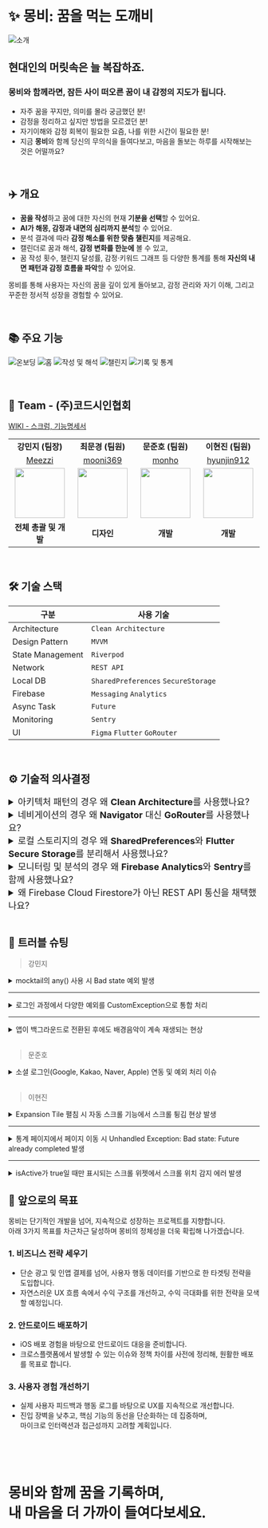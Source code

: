 # ✨ 몽비: 꿈을 먹는 도깨비

![소개](assets/screenshots/intro.png)

<h2>현대인의 머릿속은 늘 복잡하죠.</h2>
<h3>몽비와 함께라면, 잠든 사이 떠오른 꿈이 내 감정의 지도가 됩니다.</h3>

- 자주 꿈을 꾸지만, 의미를 몰라 궁금했던 분!
- 감정을 정리하고 싶지만 방법을 모르겠던 분!
- 자기이해와 감정 회복이 필요한 요즘, 나를 위한 시간이 필요한 분!
- 지금 **몽비**와 함께 당신의 무의식을 들여다보고, 마음을 돌보는 하루를 시작해보는 것은 어떨까요?

<br>

## ✈️ 개요

- **꿈을 작성**하고 꿈에 대한 자신의 현재 **기분을 선택**할 수 있어요.
- **AI가 해몽, 감정과 내면의 심리까지 분석**할 수 있어요.
- 분석 결과에 따라 **감정 해소를 위한 맞춤 챌린지**를 제공해요.
- 캘린더로 꿈과 해석, **감정 변화를 한눈에** 볼 수 있고,
- 꿈 작성 횟수, 챌린지 달성률, 감정·키워드 그래프 등 다양한 통계를 통해 **자신의 내면 패턴과 감정 흐름을 파악**할 수 있어요.

몽비를 통해 사용자는 자신의 꿈을 깊이 있게 돌아보고, 감정 관리와 자기 이해, 그리고 꾸준한 정서적 성장을 경험할 수 있어요.

<br>

## 📚 주요 기능

![온보딩](assets/screenshots/onbording.png)
![홈](assets/screenshots/home.png)
![작성 및 해석](assets/screenshots/write.png)
![챌린지](assets/screenshots/challenge.png)
![기록 및 통계](assets/screenshots/history_statistics.png)

<br>

## 👥 Team - (주)코드시인협회

<a href="https://github.com/Meezzi/mongbi-app/wiki">WIKI - 스크럼, 기능명세서</a>

<table align="center">
  <tr>
    <td align="center" width="180px"><b>강민지 (팀장)</b></td>
    <td align="center" width="180px"><b>최문경 (팀원)</b></td>
    <td align="center" width="180px"><b>문준호 (팀원)</b></td>
    <td align="center" width="180px"><b>이현진 (팀원)</b></td>
  </tr>
  <tr>
    <td align="center">
      <a href="https://github.com/Meezzi">Meezzi</a>
    </td>
    <td align="center">
      <a href="https://github.com/mooni369">mooni369</a>
    </td>
    <td align="center">
      <a href="https://github.com/monho">monho</a>
    </td>
    <td align="center">
      <a href="https://github.com/hyunjin912">hyunjin912</a>
    </td>
  </tr>
  <tr>
    <td align="center">
      <img src="https://github.com/Meezzi.png" width="100" height="100">
    </td>
    <td align="center">
      <img src="https://github.com/mooni369.png" width="100" height="100">
    </td>
    <td align="center">
      <img src="https://github.com/monho.png" width="100" height="100">
    </td>
    <td align="center">
      <img src="https://github.com/hyunjin912.png" width="100" height="100">
    </td>
  </tr>
  <tr>
    <td align="center"><b>전체 총괄 및 개발</b></td>
    <td align="center"><b>디자인</b></td>
    <td align="center"><b>개발</b></td>
    <td align="center"><b>개발</b></td>
  </tr>
</table>

<br>

## 🛠️ 기술 스택

| 구분             | 사용 기술                           |
| ---------------- | ----------------------------------- |
| Architecture     | `Clean Architecture`                |
| Design Pattern   | `MVVM`                              |
| State Management | `Riverpod`                          |
| Network          | `REST API`                          |
| Local DB         | `SharedPreferences` `SecureStorage` |
| Firebase         | `Messaging` `Analytics`             |
| Async Task       | `Future`                            |
| Monitoring       | `Sentry`                            |
| UI               | `Figma` `Flutter` `GoRouter`        |

<br>

## ⚙️ 기술적 의사결정

<details>
<summary style="font-size: 18px;">아키텍처 패턴의 경우 왜 <b>Clean Architecture</b>를 사용했나요?</summary>

### 1. 문제 정의

꿈 해석 애플리케이션 개발에 적합한 아키텍처 패턴 선택이 필요합니다.  
복잡한 AI 기반 비즈니스 로직, 외부 API 의존성, 그리고 지속적인 기능 확장 요구사항을 고려한 아키텍처 설계가 필요한 상황입니다.

---

### 2. 기술적 요구사항

- **외부 의존성:** Claude API 등 AI 서비스 통합
- **개발 방법론:** TDD (Test-Driven Development) 적용
- **확장성:** 새로운 AI 모델 및 심리 분석 기법 추가 예정
- **안정성:** 네트워크 불안정성 및 API 비용 고려 필요

---

### 3. 대안 분석

#### 1) Layered Architecture

- **장점:** 레이어별 관심사 분리
- **단점:** 순환 의존성 위험, 하위 레이어 변경 시 상위 레이어에 영향

#### 2) Clean Architecture - 선정

- **장점:** 의존성 역전, 테스트 용이성, 확장성
- **단점:** 초기 구현 복잡도

---

### 4. 선택 이유

#### 1) TDD 개발 방법론 적용

**문제점**: 꿈 해석 로직과 챌린지 추천 알고리즘은 복잡한 비즈니스 규칙을 포함하고 있어 철저한 테스트가 필요합니다. TDD를 적용하여 안정적인 개발을 진행하기 위해서는 **테스트 가능한 구조가 필수**입니다.

**해결책**: **Clean Architecture**의 레이어 분리를 통해 각 계층별로 독립적인 단위 테스트가 가능하며, 특히 Domain 레이어의 Use Case들을 **외부 의존성 없이 순수하게 테스트**할 수 있어 **TDD** 사이클을 효과적으로 적용할 수 있습니다.

#### 2) AI API 의존성 관리

**문제점**: Claude API와 같은 외부 AI 서비스는 응답 시간이 길고 비용이 발생하며, 네트워크 상태에 따라 불안정할 수 있습니다.

**해결책**: **Repository Pattern**을 통해 AI API 호출을 추상화하고, Domain 레이어에서는 인터페이스만 의존하도록 설계했습니다. 이를 통해 테스트 시에는 **Mock 객체를 사용**하고, 실제 운영에서는 실제 API를 호출하는 방식으로 유연하게 대응할 수 있습니다.

</details>

<details>
<summary style="font-size: 18px;">네비게이션의 경우 왜 <b>Navigator</b> 대신 <b>GoRouter</b>를 사용했나요?</summary>

### 1. 문제 정의

꿈 해석 애플리케이션에서 복잡한 중첩 네비게이션 구조와 탭 기반 독립적 네비게이션 스택 관리가 필요한 상황으로  
Flutter 기본 Navigator로는 다음과 같은 한계점이 존재합니다.

---

### 2. 기술적 요구사항

- **중첩 네비게이션:** 탭 내부의 여러 단계 페이지 이동
- **상태 보존:** 탭 전환 시 네비게이션 스택 유지
- **등록 라우팅:** 꿈 ID, 챌린지 ID 등 파라미터 기반 페이지 이동
- **딥링킹:** URL을 통한 특정 페이지 직접 접근

---

### 3. 대안 분석

#### 1) Flutter 기본 Navigator

- **장점:** 내장 솔루션, 간단한 사용법, 경량성
- **단점:** 중첩 네비게이션 복잡성, 명령형 접근, 보일러플레이트, 딥링킹 한계

#### 2) GoRouter (Google 공식) - 선정

- **장점:** 선언적 라우팅, 중첩 네비게이션, URL 기반, 타입 안전성
- **단점:** 학습 곡선, 안정성 이슈

---

### 4. 선택 이유

#### 1) 복잡한 중첩 네비게이션 구조 관리

- **문제점:** 꿈 해석 앱의 메인 탭(홈, 기록, 통계, 설정) 내에 각기 여러 단계의 중첩 페이지가 존재합니다.  
  특히 '꿈 작성 → 해석 중 → 결과 확인 → 챌린지 추천' 같은 복잡한 플로우와 탭별 독립적인 네비게이션 스택이 필요했습니다.

- **해결책:** Navigator.push로는 각 탭의 네비게이션 스택을 독립적으로 관리하기 어렵지만,  
  GoRouter의 ShellRoute를 사용하면 탭별로 독립된 네비게이션 스택을 관리하고 MainScaffold를 통해 공통 레이아웃을 유지하면서 상태 보존이 가능합니다.

#### 2) 선언적 라우팅을 통한 코드 품질 향상

- **문제점:** 명령형 네비게이션(Navigator.push)은 라우팅 로직이 여러 곳에 분산되어 유지보수가 어렵고,  
  매번 MaterialPageRoute를 생성해야 하는 번거로움이 있습니다.

- **해결책:** GoRouter의 선언적 라우팅을 통해 모든 라우팅을 한 곳에서 정의하고,  
  `context.push('/dream/:id')`와 같이 URL 기반으로 명확하게 표현하여 코드 가독성과 유지보수성을 크게 향상시켰습니다.

</details>

<details>
<summary style="font-size: 18px;">로컬 스토리지의 경우 왜 <b>SharedPreferences</b>와 <b>Flutter Secure Storage</b>를 분리해서 사용했나요?</summary>

### 1. 문제 정의

꿈 해석 애플리케이션에서 서로 다른 보안 수준과 접근 패턴을 가진 데이터를 효율적으로 저장해야 하는 상황입니다.

---

### 2. 기술적 요구사항

- **메모리 효율성:** 앱 실행 중 설정값 캐싱
- **동기화:** 설정 변경 시 즉시 UI 반영
- **민감 정보 암호화:** AES 256 수준의 강력한 암호화

---

### 3. 대안 분석

#### 1) SharedPreferences만 사용

- **장점:** 빠른 성능으로 모든 데이터 접근 가능, 단순한 구현, 메모리 캐싱
- **단점:** 보안 취약점 존재, 민감 정보 노출 위험 높음, 디바이스 루팅 시 데이터 유출 가능

#### 2) Flutter Secure Storage만 사용

- **장점:** 모든 데이터가 암호화, OS 레벨 보안 기능 활용, 일관된 저장 방식으로 관리 단순화
- **단점:** 설정값 접근 시마다 암호화/복호화 성능 저하, 잦은 설정 변경 시 배터리 소모 증가, 불필요한 보안 비용 발생

---

### 4. 선택 이유

#### 1) 보안 수준에 따른 데이터 분리 필요

- **문제점:** 꿈 해석 앱의 API 인증을 위한 Access Token, Refresh Token과 같은 민감 정보와 BGM 설정, 알림 설정 등의 일반적인 사용자 설정값을 모두 저장해야 합니다. 민감한 정보가 유출될 경우 사용자 계정 탈취나 개인정보 침해가 발생할 수 있습니다.

- **해결책:**
  - **Flutter Secure Storage**는 iOS Keychain과 Android EncryptedSharedPreferences를 활용하여 AES 암호화로 민감한 인증 정보를 안전하게 보관하고,
  - **SharedPreferences**는 일반 설정값을 빠르게 접근할 수 있도록 분리하여 보안성과 성능을 모두 확보했습니다.

#### 2) 접근 빈도와 성능 최적화

- **문제점:** 사용자 설정값(BGM, 알림 등)은 앱 실행 중 자주 변경되고 즉시 반영되어야 하지만, 인증 토큰은 한 번 저장 후 API 요청 시에만 필요합니다. Secure Storage는 암호화/복호화 과정으로 인해 상대적으로 접근 속도가 느릴 수 있습니다.

- **해결책:**
  - **SharedPreferences**는 메모리 기반 캐싱으로 빠른 읽기/쓰기 성능을 제공하여 자주 변경되는 설정값에 사용하고,
  - **Flutter Secure Storage**는 보안이 중요한 인증 정보처럼 접근 빈도가 낮은 인증 정보에만 사용하여 성능과 보안의 균형을 맞췄습니다.

</details>

<details>
<summary style="font-size: 18px;">모니터링 및 분석의 경우 왜 <b>Firebase Analytics</b>와 <b>Sentry</b>를 함께 사용했나요?</summary>

### 1. 문제 정의

꿈 해석 애플리케이션에서 사용자 행동 분석과 기술적 안정성 모니터링을 모두 효과적으로 수행해야 하는 상황입니다.

---

### 2. 기술적 요구사항

- **커스텀 이벤트:** 비즈니스 핵심 액션 추적
- **자동 화면 추적:** 모든 페이지 전환 자동 로깅
- **퍼널 분석:** 단계별 이탈률 측정
- **실시간 에러 알림:** 크리티컬 이슈 즉시 통지

---

### 3. 대안 분석

#### 1) Firebase Analytics만 사용

- **장점:** Google 생태계 완전 통합, 무료 플랜, BigQuery 연동, 사용자 행동 분석에 특화된 기능
- **단점:** 에러 추적 기능의 한계, 실시간 알림 시스템 미흡, 기술적 문제 디버깅에 필요한 정보 부족, 성능 모니터링 기능 제한

#### 2) Sentry만 사용

- **장점:** 강력한 에러 추적 및 성능 모니터링, 실시간 알림 및 이슈 관리 시스템, 릴리즈 추적 및 회귀 분석
- **단점:** 사용자 행동 분석 기능 전혀 없음, 마케팅 및 프로덕트 분석 도구 부재

#### 3) Firebase Analytics + Sentry - 선정

- **장점:** 사용자 행동과 기술적 안정성 모두 커버, 상호 보완적인 데이터 수집, 팀별 특화된 도구 활용 가능
- **단점:** 두 가지 도구 관리로 복잡도 증가, 데이터 통합 분석 시 추가 작업 필요, 초기 설정 및 유지보수 비용 증가

---

### 4. 선택 이유

#### 1) 사용자 행동 데이터와 기술적 안정성의 이중 모니터링 필요

- **문제점:** 꿈 해석 앱의 성공을 위해서는 사용자가 어떤 기능을 선호하는지, 어디서 이탈하는지 파악하는 것과 동시에 앱 크래시나 API 에러로 인한 사용자 이탈을 방지해야 합니다. 단일 도구로는 사용자 행동 분석과 기술적 에러를 모두 모니터링하기 어렵습니다.

- **해결책:**
  - **Firebase Analytics**: 사용자 여정, 챌린지 참여율, 로그인 성공률 등 비즈니스 지표를 추적
  - **Sentry**: Claude API 호출 실패, 네트워크 에러, 앱 크래시 등 기술적 문제를 실시간으로 모니터링하여 사용자 경험과 안정성을 동시에 보장

#### 2) GoRouter 통합을 통한 자동화된 사용자 여정 추적

- **문제점:** 꿈 작성부터 분석, 챌린지 추천까지 복잡한 사용자 플로우에서 각 단계별 이탈률과 완료율을 정확히 측정해야 하지만, 수동으로 모든 화면 전환을 추적하면 누락이 발생할 수 있습니다.

- **해결책:**
  - **GoRouter의 FirebaseAnalyticsObserver**를 통해 모든 화면 전환을 자동으로 추적하고, 추가로 로그인 성공, 챌린지 완료, 알림 설정 등 핵심 액션에 대한 커스텀 이벤트를 로깅하여 사용자의 앱 사용 패턴을 체계적으로 분석할 수 있습니다.

</details>

<details>
<summary style="font-size: 18px;">왜 Firebase Cloud Firestore가 아닌 REST API 통신을 채택했나요?</summary>

### 1. 문제 정의

꿈 해석 애플리케이션에서 클라이언트-서버 간 데이터 통신 방식과 백엔드 아키텍처를 결정해야 하는 상황입니다.

---

### 2. 기술적 요구사항

- **복잡한 관계 쿼리:** JOIN을 통한 다중 테이블 연관 조회
- **API 문서화:** Swagger/OpenAPI를 통한 명세 관리
- **에러 핸들링:** RESTful 상태 코드 및 예측 응답 설계
- **테스트 환경:** Mock 서버 및 통합 테스트 지원

---

### 3. 대안 분석

#### 1) Firestore + Cloud Functions

- **장점:** 서버리스 백엔드로 비즈니스 로직 분리 가능, Firebase 생태계 활용 유지, 자동 스케일링 및 비용 최적화
- **단점:** Cold Start 지연으로 첫 요청 성능 저하, 복잡한 관계형 데이터 처리·디버깅·모니터링 복잡

#### 2) Supabase (PostgreSQL 기반 BaaS)

- **장점:** Firebase 대체 기능, 실시간 기능+인증 포함, PostgreSQL 기반으로 관계형 구조 지원, 빠른 프로토타이핑에 유리
- **단점:** 서버 로직 커스터마이징 한계, 쿼리 튜닝 난이도, 일부 기능 베타 수준, 규모 커질수록 비용 고려 필요

#### 3) NestJS + TypeORM(또는 Prisma) + PostgreSQL

- **장점:** 정형화된 아키텍처로 유지보수 쉬움, 모듈 기반 구조로 대규모 협업에 적합, TypeScript 기반 안정성 확보, GraphQL 등 다양한 연동 가능
- **단점:** 러닝커브 있음, 초기 셋업 복잡, 소규모 프로젝트엔 과도한 구조일 수 있음

#### 4) Express.js + Sequelize + MariaDB (**우리가 선택한 구조**)

- **장점:** RESTful API 설계에 최적화, Sequelize ORM을 통한 관계형 모델링 용이, SQL 기반으로 복잡한 조인·통계·쿼리 구현, Swagger/OpenAPI로 문서화, 에러 코드 및 테스트 구성 자유도 높음
- **단점:** 서버/DB 배포와 관리 직접 해야 함, 인증/보안 관련 추가 구현 필요, 개발 초기 설정 시간 다소 소요

---

### 4. 선택 이유

#### 1) 실무와 유사한 환경에서의 백엔드 경험 추구

- **문제점:** 다른 팀들이 Firebase 기반의 NoSQL을 채택하는 가운데, 우리는 직접 백엔드 서버를 구축하고, 클라이언트와 REST API로 통신하는 구조를 선택했습니다. 이는 단순히 데이터를 주고받는 것을 넘어, 실무에서 자주 마주치는 서버 구축, 인증 처리, RESTful 설계, 에러 응답 설계, API 문서화(Swagger) 등을 경험하고자 했기 때문입니다.

- **해결책:** 이러한 구조는 실제 기업 환경에서 프론트엔드와 백엔드가 역할을 분리하여 협업하는 방식과 유사하며, 개발자 간 명확한 계약(Contract)을 통해 소통하는 연습이 되었습니다. 특히 API 명세 기반의 작업을 통해, 클라이언트가 어떤 데이터를 요청하고, 서버가 어떤 응답을 보내는지를 사전에 정리해 협업했습니다. 이러한 역할 분담과 사전 약속된 방식의 구조화는 팀원 간의 소통을 훨씬 원활하게 만들어주었고, 실제 현업에서 협업할 때 중요한 경험이라고 판단했습니다.

#### 2) 관계형 데이터 구조에 최적화된 서비스 구조

- **문제점:** 꿈 해석 앱은 단순히 데이터를 저장하는 것을 넘어서, 꿈 내용, 감정 카테고리, 키워드, 챌린지 진행 상태 등 복수의 엔티티 간 관계를 기반으로 동작합니다. 이처럼 데이터의 간 관계가 명확할 경우, Firebase Firestore와 같은 NoSQL보다 관계형 데이터베이스(MariaDB)가 훨씬 효과적입니다.

- **해결책:** 예를 들어 사용자의 꿈이 여러 키워드를 포함하고, 각 키워드가 특정 감정군에 매핑되는 구조를 Firestore로 구성하면 데이터 중복과 구조 복잡성이 급격히 증가합니다. 반면 MariaDB에서는 외래키(Foreign Key)를 통해 꿈-감정-키워드-챌린지 간 관계를 정확하고 효율적으로 설계할 수 있어, 유지보수와 확장성 모두에 유리합니다.  
  또한 통계 처리에서는 SQL을 활용한 그룹 집계, 조인, 날짜 필터링 등 강력한 쿼리 기능 덕분에, 꿈 접수 분포나 카테고리별 분석, 챌린지 성공률 등의 데이터를 빠르고 정확하게 가공할 수 있었습니다.

</details>

<br>

## 🚧 트러블 슈팅

> 강민지

<details>
<summary>mocktail의 any() 사용 시 Bad state 예외 발생</summary>

#### 문제 상황

- Repository 테스트 코드에서 any()를 사용하려다 Bad state 예외가 발생함.

#### 원인 분석

- DreamDto가 사용자 정의 타입이라 mocktail이 자동으로 더미 인스턴스를 만들 수 없었고, registerFallbackValue()로 등록하지 않았기 때문.

#### 해결 방법

- FakeDreamDto 클래스를 만들고 setUpAll()에서 fallback 값으로 등록하여 해결.

#### 인사이트/교훈

- mocktail의 타입 처리 방식과 테스트 환경 구성의 중요성을 다시금 깨달음.
</details>

---

<details>
<summary>로그인 과정에서 다양한 예외를 CustomException으로 통합 처리</summary>

#### 문제 상황

- 로그인 과정에서 네트워크 오류, 인증 실패, 탈퇴 회원 등 다양한 예외가 각각 개별적으로 처리되거나, 단순히 메시지만 출력되어 원인 파악과 사용자 안내가 어려웠음.

#### 원인 분석

- 모든 예외 상황을 하나의 흐름에서 처리하지 않고, 각기 다른 위치에서 메시지만 출력하거나 처리 방식이 일관되지 않아 사용자 경험이 저하되고, 유지보수도 어려웠음.

#### 해결 방법

- `AuthCancelledException`, `AuthFailedException`, `WithdrawnUserException` 등 상황별 커스텀 예외 클래스를 정의함.
- 로그인 처리 로직에서 상황에 따라 명확한 예외를 throw하도록 수정.
- 뷰(View)에서는 예외 타입에 따라 스낵바로 사용자에게 적절한 피드백을 일관된 방식으로 전달하도록 개선함.

#### 인사이트/교훈

- 예외를 명확하게 분리하고 통합적으로 관리함으로써 사용자 경험이 향상되고, 코드 유지보수가 쉬워졌음.
- 예외 처리의 일관성이 중요하며, 사용자에게 더 정확하고 친절한 안내가 가능해졌음.
</details>

---

<details>
<summary>앱이 백그라운드로 전환된 후에도 배경음악이 계속 재생되는 현상</summary>

#### 문제 상황

- 앱이 포그라운드를 벗어나도 배경음악이 계속 재생되어, 사용자가 홈버튼을 누르거나 다른 앱으로 전환해도 음악이 멈추지 않아 혼란을 줌.

#### 원인 분석

- 앱 라이프사이클 변화(포그라운드 ↔ 백그라운드) 시 배경음악 상태를 확인하고 제어하는 코드가 누락되어 있었음.

#### 해결 방법

- `WidgetsBindingObserver`를 구현하여 앱 상태 변화(AppLifecycleState)를 감지하도록 추가.
- `AppLifecycleState.resumed` 상태일 때 `isBgmOn` 값을 확인해 `bgm.resumeBgm()`을 호출하고, 앱이 백그라운드로 전환될 때는 음악을 일시 정지하도록 처리.

#### 인사이트/교훈

- 앱의 라이프사이클을 적절히 관리하는 것이 사용자 경험에 매우 중요함을 다시 한번 인식함.
- UX를 고려한 세밀한 상태 관리가 앱의 완성도를 높인다는 점을 경험함.
</details>

<br>

> 문준호

<details>
<summary>소셜 로그인(Google, Kakao, Naver, Apple) 연동 및 예외 처리 이슈</summary>

#### 문제 상황

- Flutter 클린 아키텍처 구조에서 Google, Kakao, Naver, Apple 소셜 로그인 연동 과정 중 각 플랫폼별 인증 방식 차이와 예외 처리 문제에 직면함.
- Apple 로그인은 UUID 변화, 최초 로그인 정보 제공 제한, 검증 방식 등으로 인해 복잡한 예외 대응이 필요했음.
- Kakao/Naver 로그인은 SDK 설정 오류, 토큰 검증 타이밍 문제 등으로 디버깅과 구조 개선이 요구됨.

#### 원인 분석

- 각 소셜 플랫폼마다 인증 프로세스와 반환 데이터, 예외 발생 시점이 상이하여 일관된 처리 구조가 부재함.
- 클린 아키텍처 도입으로 파일 분산, 상태 관리, DTO↔Entity 변환 등 설계적 고민이 필요했으며, 인증 로직이 여러 계층에 흩어질 위험이 있었음.

#### 해결 방법

- 각 소셜 로그인 플랫폼별 인증 로직을 도메인 계층과 데이터 계층으로 명확히 분리.
- DTO↔Entity 변환을 통해 플랫폼별 데이터 구조 차이를 일관성 있게 처리.
- 인증 실패, 정보 미제공, 토큰 만료 등 다양한 예외 상황에 대해 공통 Exception 핸들러를 설계하여 예외를 일관적으로 관리.
- 구조적으로 상태 관리와 인증 흐름을 분리하여 유지보수성과 확장성을 높임.

#### 인사이트/교훈

- 단순한 기능 구현을 넘어, 직접 설계한 구조를 통해 소셜 로그인 인증의 복잡성을 체계적으로 이해할 수 있었음.
- 클린 아키텍처의 계층적 분리와 일관된 예외 처리가 복잡한 인증 시스템의 견고함과 유지보수성을 크게 향상시킴을 경험함.
</details>

<br>

> 이현진

<details>
<summary>Expansion Tile 펼침 시 자동 스크롤 기능에서 스크롤 튕김 현상 발생</summary>

#### 문제 상황

- Expansion Tile이 펼쳐질 때 자동 스크롤 기능을 추가했으나, 스크롤이 튕기는 현상이 발생함.

#### 원인 분석

- `setState` 호출로 인해 부모 위젯이 재빌드되면서 `GlobalKey`가 소실됨.
- `StatelessWidget`은 매 빌드마다 멤버 변수가 초기화되지만, `StatefulWidget`은 상태 클래스 내부 변수는 유지됨.

#### 해결 방법

- `HistoryNotice` 위젯을 `StatefulWidget`으로 변경하고, `GlobalKey`를 상태 클래스 내부에 선언하여 상태를 유지하도록 수정함.

#### 인사이트/교훈

- 위젯의 생명주기와 빌드 구조에 대한 이해를 깊게 다질 수 있었음.
</details>

---

<details>
<summary>통계 페이지에서 페이지 이동 시 Unhandled Exception: Bad state: Future already completed 발생</summary>

#### 문제 상황

- 통계 페이지에서 월간/연간 탭바를 터치한 직후 다른 페이지로 이동하면  
  `Unhandled Exception: Bad state: Future already completed` 에러가 발생함.
- 앱이 멈추거나 치명적인 문제는 아니지만, 서비스 완성도를 위해 해결이 필요했음.

#### 원인 분석

- Riverpod의 `AutoDisposeNotifier`는 페이지가 이동될 때 자동으로 dispose된다.
- dispose 시점에도 비동기 작업이 남아있어 state를 업데이트하려다 이미 dispose된 상태에서 에러가 발생함.

#### 해결 방법

- build 메서드는 오직 초기 state 반환만 담당하도록 역할을 분리.
- 탭 전환, 월/연도 선택 등 사용자 인터렉션에 의한 state 업데이트는 별도 메서드에서 처리.
- `_isMounted` 플래그와 `ref.onDispose` 콜백을 활용해 dispose 시점 이후에는 state 업데이트가 일어나지 않도록 방지.

#### 인사이트/교훈

- Riverpod 뷰모델에도 명확한 생명주기가 존재하며,  
  `AutoDisposeNotifier`의 dispose 타이밍과 비동기 작업의 충돌이 실제로 문제를 일으킬 수 있음을 직접 경험함.
- 상태 업데이트와 위젯 라이프사이클을 항상 염두에 두고 코드를 작성해야 함을 다시 한 번 깨달음.
</details>

---

<details>
<summary>isActive가 true일 때만 표시되는 스크롤 위젯에서 스크롤 위치 감지 에러 발생</summary>

#### 문제 상황

- `bool` 타입의 `isActive` 변수가 `true`일 때만 표시되는 스크롤 가능한 위젯에서, 스크롤 위치를 감지하지 못해 에러가 발생함.

#### 원인 분석

- 스크롤 가능한 위젯과 `RawScrollbar` 위젯이 서로 다른 `ScrollController`를 사용하여, 스크롤 위치 동기화가 되지 않아 위치 감지에 실패함.

#### 해결 방법

- 스크롤 가능한 위젯과 `RawScrollbar` 위젯에 동일한 `ScrollController`를 적용하여, 스크롤 위치가 정상적으로 감지되고 동작하도록 수정함.

#### 인사이트/교훈

- 여러 위젯이 동일한 스크롤 상태를 공유해야 할 때는 반드시 같은 `ScrollController`를 사용해야 함을 확인함.
</details>

## 🎯 앞으로의 목표

몽비는 단기적인 개발을 넘어, 지속적으로 성장하는 프로젝트를 지향합니다.  
아래 3가지 목표를 차근차근 달성하며 몽비의 정체성을 더욱 확립해 나가겠습니다.

### 1. 비즈니스 전략 세우기

- 단순 광고 및 인앱 결제를 넘어, 사용자 행동 데이터를 기반으로 한 타겟팅 전략을 도입합니다.
- 자연스러운 UX 흐름 속에서 수익 구조를 개선하고, 수익 극대화를 위한 전략을 모색할 예정입니다.

### 2. 안드로이드 배포하기

- iOS 배포 경험을 바탕으로 안드로이드 대응을 준비합니다.
- 크로스플랫폼에서 발생할 수 있는 이슈와 정책 차이를 사전에 정리해, 원활한 배포를 목표로 합니다.

### 3. 사용자 경험 개선하기

- 실제 사용자 피드백과 행동 로그를 바탕으로 UX를 지속적으로 개선합니다.
- 진입 장벽을 낮추고, 핵심 기능의 동선을 단순화하는 데 집중하며,  
  마이크로 인터랙션과 접근성까지 고려할 계획입니다.

<br>
<br>
<br>

# 몽비와 함께 꿈을 기록하며,<br> 내 마음을 더 가까이 들여다보세요.
